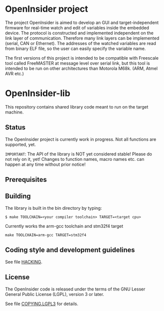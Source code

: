OpenInsider project
===================

  The project OpenInsider is aimed to develop an GUI and target-independent
firmware for real-time watch and edit of variables inside the embedded device.
The protocol is constructed and implemented independent on the link layer of
communication. Therefore many link layers can be implemented (serial, CAN or
Ethernet). The addresses of the watched variables are read from binary ELF
file, so the user can easily specify the variable name.

  The first versions of this project is intended to be compatible with
Freescale tool called FreeMASTER at message level over serial link, but this
tool is intended to be run on other architectures than Motorola M68k. (ARM,
Atmel AVR etc.)

OpenInsider-lib
===============

  This repository contains shared library code meant to run on the target
machine.

Status
------

  The OpenInsider project is currently work in progress. Not all functions
are supported, yet.

`IMPORTANT`:
The API of the library is NOT yet considered stable! Please do not rely on
it, yet! Changes to function names, macro names etc. can happen at any time
without prior notice!

Prerequisites
-------------
  

Building
--------

The library is built in the bin directory by typing:


```
$ make TOOLCHAIN=<your compiler toolchain> TARGET=<target cpu>
```

Currently works the arm-gcc toolchain and stm32f4 target

```
make TOOLCHAIN=arm-gcc TARGET=stm32f4
```


Coding style and development guidelines
---------------------------------------

See file [HACKING](HACKING).


License
-------

The OpenInsider code is released under the terms of the GNU Lesser General
Public License (LGPL), version 3 or later.

See file [COPYING.LGPL3](COPYING.LGPL3) for details.



